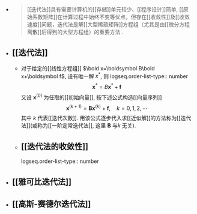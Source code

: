 - >[[迭代法]]具有需要计算机的[[存储]]单元较少、[[程序设计]]简单, [[原始系数矩阵]]在计算过程中始终不变等优点，但存在[[收敛性]]及[[收敛速度]]问题，迭代法是解[[大型稀疏矩阵]]方程组（尤其是由[[微分方程离散]]后得到的大型方程组）的重要方法 .
- ## [[迭代法]]
	- 对于给定的[[线性方程组]] $\bold x=\boldsymbol B\bold x+\boldsymbol f$, 设有唯一解 $x^*$, 则
	  logseq.order-list-type:: number
	  $$\boldsymbol x^*=B\boldsymbol  x^*+\boldsymbol  f$$
	  又设 $\boldsymbol x^{(0)}$ 为任取的[[初始向量]], 按下述公式构造[[向量序列]]
	  $$\boldsymbol  x^{(k+1)}=\boldsymbol {Bx}^{(k)}+\boldsymbol  f,\quad k=0,1,2,\cdots$$
	  其中 $k$ 代表[[迭代次数]].
	  用该公式逐步代入求[[近似解]]的方法称为[[迭代法]](或称为[[一阶定常迭代法]],  这里 $\boldsymbol B$ 与$k$ 无关).
	- ## [[迭代法的收敛性]]
	  logseq.order-list-type:: number
- ## [[雅可比迭代法]]
- ## [[高斯-赛德尔迭代法]]